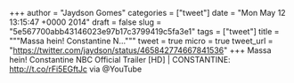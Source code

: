 
+++
author = "Jaydson Gomes"
categories = ["tweet"]
date = "Mon May 12 13:15:47 +0000 2014"
draft = false
slug = "5e567700abb43146023e97b17c3799419c5fa3e1"
tags = ["tweet"]
title = """Massa hein! Constantine N..."""
tweet = true
micro = true
tweet_url = "https://twitter.com/jaydson/status/465842774667841536"
+++
Massa hein! Constantine NBC Official Trailer [HD] | CONSTANTINE: http://t.co/rFi5EGftJc via @YouTube
